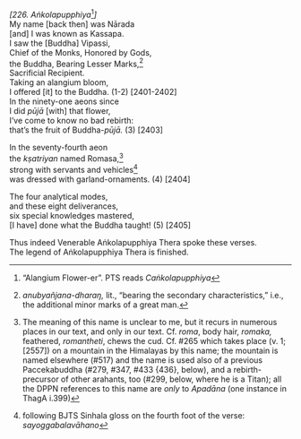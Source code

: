 *\[226. Aṅkolapupphiya*[^1]*\]*  
My name \[back then\] was Nārada  
\[and\] I was known as Kassapa.  
I saw the \[Buddha\] Vipassi,  
Chief of the Monks, Honored by Gods,  
the Buddha, Bearing Lesser Marks,[^2]  
Sacrificial Recipient.  
Taking an alangium bloom,  
I offered \[it\] to the Buddha. (1-2) \[2401-2402\]  
In the ninety-one aeons since  
I did *pūjā* \[with\] that flower,  
I’ve come to know no bad rebirth:  
that’s the fruit of Buddha-*pūjā.* (3) \[2403\]

In the seventy-fourth aeon  
the *kṣatriyan* named Romasa,[^3]  
strong with servants and vehicles[^4]  
was dressed with garland-ornaments. (4) \[2404\]

The four analytical modes,  
and these eight deliverances,  
six special knowledges mastered,  
\[I have\] done what the Buddha taught! (5) \[2405\]

Thus indeed Venerable Aṅkolapupphiya Thera spoke these verses.  
The legend of Aṅkolapupphiya Thera is finished.

[^1]: “Alangium Flower-er”. PTS reads *Caṅkolapupphiya*

[^2]: *anubyañjana-dharaŋ,* lit., “bearing the secondary
    characteristics,” i.e., the additional minor marks of a great man.

[^3]: The meaning of this name is unclear to me, but it recurs in
    numerous places in our text, and only in our text. Cf. *roma*, body
    hair, *romaka,* feathered, *romantheti*, chews the cud. Cf. \#265
    which takes place (v. 1; \[2557\]) on a mountain in the Himalayas by
    this name; the mountain is named elsewhere (\#517) and the name is
    used also of a previous Paccekabuddha (\#279, \#347, \#433 {436},
    below), and a rebirth-precursor of other arahants, too (\#299,
    below, where he is a Titan); all the DPPN references to this name
    are *only* to *Apadāna* (one instance in ThagA i.399)

[^4]: following BJTS Sinhala gloss on the fourth foot of the verse:
    *sayoggabalavāhano*
